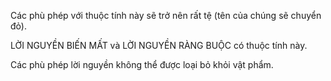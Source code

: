 Các phù phép với thuộc tính này sẽ trở nên rất tệ (tên của chúng sẽ chuyển đỏ).

LỜI NGUYỀN BIẾN MẤT và LỜI NGUYỀN RÀNG BUỘC có thuộc tính này.

Các phù phép lời nguyền không thể được loại bỏ khỏi vật phẩm.